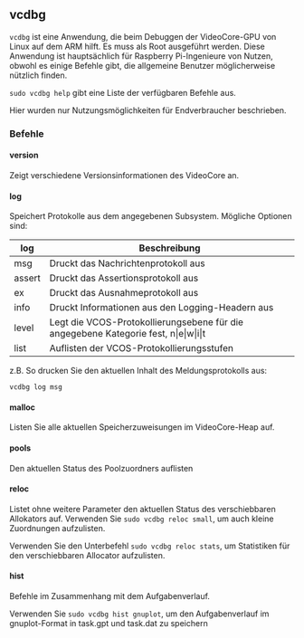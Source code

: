 ## vcdbg

`vcdbg` ist eine Anwendung, die beim Debuggen der VideoCore-GPU von Linux auf dem ARM hilft. Es muss als Root ausgeführt werden. Diese Anwendung ist hauptsächlich für Raspberry Pi-Ingenieure von Nutzen, obwohl es einige Befehle gibt, die allgemeine Benutzer möglicherweise nützlich finden.

`sudo vcdbg help` gibt eine Liste der verfügbaren Befehle aus.

Hier wurden nur Nutzungsmöglichkeiten für Endverbraucher beschrieben.

### Befehle

#### version

Zeigt verschiedene Versionsinformationen des VideoCore an.

#### log

Speichert Protokolle aus dem angegebenen Subsystem. Mögliche Optionen sind:

| log    | Beschreibung |
|--------|--------------|
| msg    | Druckt das Nachrichtenprotokoll aus |
| assert | Druckt das Assertionsprotokoll aus |
| ex     | Druckt das Ausnahmeprotokoll aus |
| info   | Druckt Informationen aus den Logging-Headern aus |
| level  | Legt die VCOS-Protokollierungsebene für die angegebene Kategorie fest, n\|e\|w\|i\|t |
| list   | Auflisten der VCOS-Protokollierungsstufen |

z.B. So drucken Sie den aktuellen Inhalt des Meldungsprotokolls aus:

```
vcdbg log msg
```

#### malloc

Listen Sie alle aktuellen Speicherzuweisungen im VideoCore-Heap auf.

#### pools

Den aktuellen Status des Poolzuordners auflisten

#### reloc

Listet ohne weitere Parameter den aktuellen Status des verschiebbaren Allokators auf. Verwenden Sie `sudo vcdbg reloc small`, um auch kleine Zuordnungen aufzulisten.

Verwenden Sie den Unterbefehl `sudo vcdbg reloc stats`, um Statistiken für den verschiebbaren Allocator aufzulisten.

#### hist

Befehle im Zusammenhang mit dem Aufgabenverlauf.

Verwenden Sie `sudo vcdbg hist gnuplot`, um den Aufgabenverlauf im gnuplot-Format in task.gpt und task.dat zu speichern

  
  
